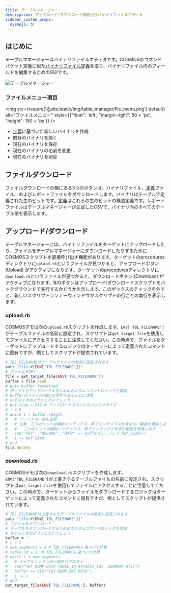 ```yaml
---
title: テーブルマネージャー
description: アップロード/ダウンロード機能付きバイナリファイルエディタ
sidebar_custom_props:
  myEmoji: 🛠️
---
```


## はじめに

テーブルマネージャーはバイナリファイルエディタです。COSMOSのコマンドパケット定義に似た[バイナリファイル定義](../configuration/table.md)を取り、バイナリファイル内のフィールドを編集するためのGUIです。

![テーブルマネージャー](/img/table_manager/table_manager.png)

### ファイルメニュー項目

<!-- Image sized to match up with bullets -->

<img src={require('@site/static/img/table_manager/file_menu.png').default}
alt="ファイルメニュー"
style={{"float": 'left', "margin-right": 50 + 'px', "height": 150 + 'px'}} />

- [定義](../configuration/table.md)に基づいた新しいバイナリを作成
- 既存のバイナリを開く
- 現在のバイナリを保存
- 現在のバイナリの名前を変更
- 現在のバイナリを削除

## ファイルダウンロード

ファイルダウンロードの横にある3つのボタンは、バイナリファイル、[定義](../configuration/table.md)ファイル、およびレポートファイルをダウンロードします。バイナリはテーブルで定義された生のビットです。[定義](../configuration/table.md)はこれらの生のビットの構造定義です。レポートファイルはテーブルマネージャーが生成したCSVで、バイナリ内のすべてのテーブル値を表示します。

## アップロード/ダウンロード

テーブルマネージャーには、バイナリファイルをターゲットにアップロードしたり、ファイルをテーブルマネージャーにダウンロードしたりするためにCOSMOSスクリプトを直接呼び出す機能があります。ターゲットのproceduresディレクトリに`upload.rb`というファイルが見つかると、アップロードボタン (Upload) がアクティブになります。ターゲットのproceduresディレクトリに`download.rb`というファイルが見つかると、ダウンロードボタン (Download) がアクティブになります。B/Gボタンはアップロード/ダウンロードスクリプトをバックグラウンドで実行するかどうかを示します。このボックスのチェックを外すと、新しいスクリプトランナーウィンドウがスクリプトの行ごとの実行を表示します。

### upload.rb

COSMOSデモは次の`upload.rb`スクリプトを作成します。`ENV['TBL_FILENAME']`がテーブルファイルの名前に設定され、スクリプトは`get_target_file`を使用してファイルにアクセスすることに注意してください。この時点で、ファイルをターゲットにアップロードするロジックはターゲットによって定義されたコマンドに固有ですが、例としてスクリプトが提供されています。

```ruby
# TBL_FILENAMEはテーブルファイルの名前に設定されます
puts "file:#{ENV['TBL_FILENAME']}"
# ファイルを開く
file = get_target_file(ENV['TBL_FILENAME'])
buffer = file.read
# puts buffer.formatted
# テーブルをアップロードするためのカスタムコマンドロジックを実装
# bufferはバイトのRuby文字列であることに注意
# おそらく次のようにしたいでしょう：
# buf_size = 512 # アップロードコマンドのバッファサイズ
# i = 0
# while i < buffer.length
#   # バッファの一部を送信
#   # 注意：三つのドットは開始インデックス、終了インデックスを含まない範囲を意味します
#   #   二つのドットは開始インデックス、終了インデックスを含む範囲を意味します
#   cmd("TGT", "UPLOAD", "DATA" => buffer[i...(i + buf_size)])
#   i += buf_size
# end
file.delete
```

### download.rb

COSMOSデモは次の`download.rb`スクリプトを作成します。`ENV['TBL_FILENAME']`が上書きするテーブルファイルの名前に設定され、スクリプトは`put_target_file`を使用してファイルにアクセスすることに注意してください。この時点で、ターゲットからファイルをダウンロードするロジックはターゲットによって定義されたコマンドに固有ですが、例としてスクリプトが提供されています。

```ruby
# TBL_FILENAMEは上書きするテーブルファイルの名前に設定されます
puts "file:#{ENV['TBL_FILENAME']}"
# ファイルをダウンロード
# テーブルをダウンロードするためのカスタムコマンドロジックを実装
# おそらく次のようにしたいでしょう：
buffer = ''
# i = 1
# num_segments = 5 # TBL_FILENAMEに基づいて計算
# table_id = 1  # TBL_FILENAMEに基づいて計算
# while i < num_segments
#   # テーブルバッファの一部をリクエスト
#   cmd("TGT DUMP with TABLE_ID #{table_id}, SEGMENT #{i}")
#   buffer += tlm("TGT DUMP_PKT DATA")
#   i += 1
# end
put_target_file(ENV['TBL_FILENAME'], buffer)
```
